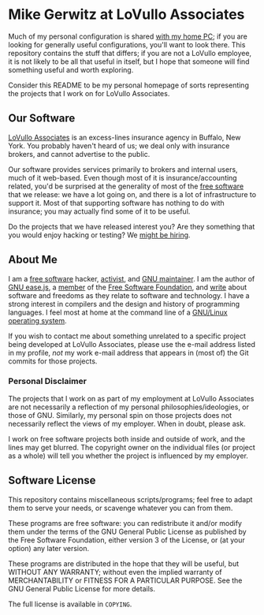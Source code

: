 # Mike Gerwitz at LoVullo Associates

Much of my personal configuration is shared [with my home PC][mtg-puppet];
if you are looking for generally useful configurations, you'll want to look
there.  This repository contains the stuff that differs; if you are not a
LoVullo employee, it is not likely to be all that useful in itself, but I
hope that someone will find something useful and worth exploring.

Consider this README to be my personal homepage of sorts representing the
projects that I work on for LoVullo Associates.


## Our Software
[LoVullo Associates][lovullo] is an excess-lines insurance agency in
Buffalo, New York.  You probably haven't heard of us; we deal only with
insurance brokers, and cannot advertise to the public.

Our software provides services primarily to brokers and internal users, much
of it web-based.  Even though most of it is insurance/accounting related,
you'd be surprised at the generality of most of the [free software][] that
we release: we have a lot going on, and there is a lot of infrastructure to
support it.  Most of that supporting software has nothing to do with
insurance; you may actually find some of it to be useful.

Do the projects that we have released interest you?  Are they something that
you would enjoy hacking or testing?  We [might be hiring][lovullo-hire].


## About Me
I am a [free software][] hacker, [activist][my-site], and [GNU
maintainer][].  I am the author of [GNU ease.js][easejs], a
[member][fsf-member] of the [Free Software Foundation][fsf], and
[write][me-papers] about software and freedoms as they relate to software
and technology.  I have a strong interest in compilers and the design and
history of programming languages.  I feel most at home at the command line
of a [GNU/Linux operating system][gnu].

If you wish to contact me about something unrelated to a specific project
being developed at LoVullo Associates, please use the e-mail address listed
in my profile, *not* my work e-mail address that appears in (most of) the
Git commits for those projects.


### Personal Disclaimer
The projects that I work on as part of my employment at LoVullo Associates
are not necessarily a reflection of my personal philosophies/ideologies, or
those of GNU.  Similarly, my personal spin on those projects does not
necessarily reflect the views of my employer.  When in doubt, please ask.

I work on free software projects both inside and outside of work, and the
lines may get blurred.  The copyright owner on the individual files (or
project as a whole) will tell you whether the project is influenced by my
employer.


## Software License
This repository contains miscellaneous scripts/programs; feel free to adapt
them to serve your needs, or scavenge whatever you can from them.

These programs are free software: you can redistribute it and/or modify them
under the terms of the GNU General Public License as published by the Free
Software Foundation, either version 3 of the License, or (at your option)
any later version.

These programs are distributed in the hope that they will be useful, but
WITHOUT ANY WARRANTY; without even the implied warranty of MERCHANTABILITY
or FITNESS FOR A PARTICULAR PURPOSE.  See the GNU General Public License for
more details.

The full license is available in `COPYING`.

[mtg-puppet]: https://github.com/mikegerwitz/mikegerwitz-puppet
[lovullo]: https://www.lovullo.com/
[free software]: http://www.gnu.org/philosophy/free-sw.html
[lovullo-hire]: https://www.lovullo.com/employment
[my-site]: htto://mikegerwitz.com/
[GNU maintainer]: http://www.gnu.org/people/#m
[easejs]: https://gnu.org/software/easejs
[fsf-member]: https://www.fsf.org/register_form?referrer=5804
[fsf]: https://www.fsf.org
[me-papers]: http://mikegerwitz.com/papers
[gnu]: https://www.gnu.org/

